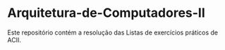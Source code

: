 # Arquitetura-de-Computadores-II
Este repositório contém a resolução das Listas de exercícios práticos de ACII. 
